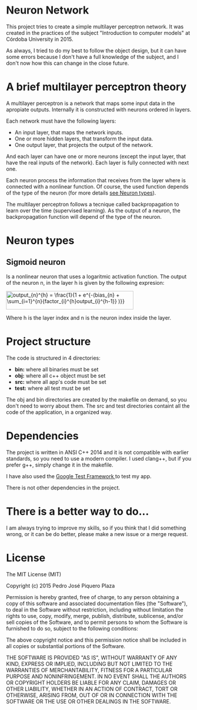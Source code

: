 # Neuron Network
This project tries to create a simple multilayer perceptron network. It was created in the
practices of the subject "Introduction to computer models" at Córdoba University in 2015.

As always, I tried to do my best to follow the object design, but it can have some errors because 
I don't have a full knowledge of the subject, and I don't now how this can change in the 
close future.

# A brief multilayer perceptron theory
A multilayer perceptron is a network that maps some input data in the apropiate outputs. Internally
it is constructed with neurons ordered in layers.

Each network must have the following layers:
- An input layer, that maps the network inputs.
- One or more hidden layers, that transform the input data.
- One output layer, that projects the output of the network.

And each layer can have one or more neurons (except the input layer, that have the real inputs of
the network). Each layer is fully connected with next one.

Each neuron process the information that receives from the layer where is connected with a nonlinear
function. Of course, the used function depends of the type of the neuron (for more details
<a href="https://github.com/PracticasUCO/NeuronNetwork-CPP/tree/readme-update#neuron-types">see Neuron types</a>).

The multilayer perceptron follows a tecnique called backpropagation to learn over the time (supervised learning).
As the output of a neuron, the backpropagation function will depend of the type of the neuron.

# Neuron types
## Sigmoid neuron
Is a nonlinear neuron that uses a logaritmic activation function. The output of the neuron n, in
the layer h is given by the following expresion:

<img src="http://www.sciweavers.org/tex2img.php?eq=output_%7Bn%7D%5E%7Bh%7D%20%3D%20%5Cfrac%7B1%7D%7B1%20%2B%20e%5E%7B-%28bias_%7Bn%7D%20%2B%20%5Csum_%7Bi%3D1%7D%5E%7Bn%7D%7Bfactor_%7Bi%7D%5E%7Bh%7Doutput_%7Bi%7D%5E%7Bh-1%7D%7D%20%29%7D%7D&bc=White&fc=Black&im=jpg&fs=12&ff=arev&edit=0" align="center" border="0" alt="output_{n}^{h} = \frac{1}{1 + e^{-(bias_{n} + \sum_{i=1}^{n}{factor_{i}^{h}output_{i}^{h-1}} )}}" width="346" height="50" />

Where h is the layer index and n is the neuron index inside the layer.

# Project structure
The code is structured in 4 directories:
- <strong>bin:</strong> where all binaries must be set
- <strong>obj:</strong> where all c++ object must be set
- <strong>src:</strong> where all app's code must be set
- <strong>test:</strong> where all test must be set

The obj and bin directories are created by the makefile on demand, so you don't need to worry
about them. The src and test directories containt all the code of the application, in a organized
way.

# Dependencies
The project is written in ANSI C++ 2014 and it is not compatible with earlier standards, so you need
to use a modern compiler. I used clang++, but if you prefer g++, simply change it in the makefile.

I have also used the <a href="https://code.google.com/p/googletest/">Google Test Framework </a> to
test my app.

There is not other dependencies in the project.

# There is a better way to do...
I am always trying to improve my skills, so if you think that I did something wrong, or it can
be do better, please make a new issue or a merge request.

# License
The MIT License (MIT)

Copyright (c) 2015 Pedro José Piquero Plaza

Permission is hereby granted, free of charge, to any person obtaining a copy
of this software and associated documentation files (the "Software"), to deal
in the Software without restriction, including without limitation the rights
to use, copy, modify, merge, publish, distribute, sublicense, and/or sell
copies of the Software, and to permit persons to whom the Software is
furnished to do so, subject to the following conditions:

The above copyright notice and this permission notice shall be included in all
copies or substantial portions of the Software.

THE SOFTWARE IS PROVIDED "AS IS", WITHOUT WARRANTY OF ANY KIND, EXPRESS OR
IMPLIED, INCLUDING BUT NOT LIMITED TO THE WARRANTIES OF MERCHANTABILITY,
FITNESS FOR A PARTICULAR PURPOSE AND NONINFRINGEMENT. IN NO EVENT SHALL THE
AUTHORS OR COPYRIGHT HOLDERS BE LIABLE FOR ANY CLAIM, DAMAGES OR OTHER
LIABILITY, WHETHER IN AN ACTION OF CONTRACT, TORT OR OTHERWISE, ARISING FROM,
OUT OF OR IN CONNECTION WITH THE SOFTWARE OR THE USE OR OTHER DEALINGS IN THE
SOFTWARE.

